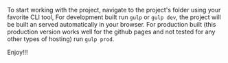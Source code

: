To start working with the project, navigate to the project's folder using your favorite CLI tool,
For development built run `gulp` or `gulp dev`, the project will be built an served automatically in your browser.
For production built (this production version works well for the github pages and not tested for any other types of hosting) run `gulp prod`.

Enjoy!!!